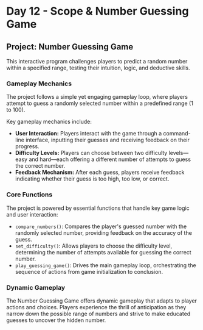 # Day 12 - Scope & Number Guessing Game

## Project: Number Guessing Game

This interactive program challenges players to predict a random number within a specified range, testing their intuition, 
logic, and deductive skills. 

### Gameplay Mechanics

The project follows a simple yet engaging gameplay loop, where players attempt to guess a randomly selected number within a 
predefined range (1 to 100). 

Key gameplay mechanics include:

- **User Interaction:** Players interact with the game through a command-line interface, inputting their guesses and receiving feedback on their progress.
- **Difficulty Levels:** Players can choose between two difficulty levels—easy and hard—each offering a different number of attempts to guess the correct number.
- **Feedback Mechanism:** After each guess, players receive feedback indicating whether their guess is too high, too low, or correct.

### Core Functions
The project is powered by essential functions that handle key game logic and user interaction:

- `compare_numbers()`: Compares the player's guessed number with the randomly selected number, providing feedback on the accuracy of the guess.
- `set_difficulty()`: Allows players to choose the difficulty level, determining the number of attempts available for guessing the correct number.
- `play_guessing_game()`: Drives the main gameplay loop, orchestrating the sequence of actions from game initialization to conclusion.

### Dynamic Gameplay
The Number Guessing Game offers dynamic gameplay that adapts to player actions and choices. Players experience the thrill of 
anticipation as they narrow down the possible range of numbers and strive to make educated guesses to uncover the hidden number.

